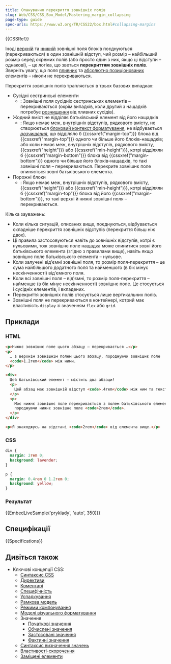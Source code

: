 ```yaml
---
title: Опанування перекриття зовнішніх полів
slug: Web/CSS/CSS_Box_Model/Mastering_margin_collapsing
page-type: guide
spec-urls: https://www.w3.org/TR/CSS22/box.html#collapsing-margins
---
```


{{CSSRef}}

Іноді [верхній](/uk/docs/Web/CSS/margin-top) та [нижній](/uk/docs/Web/CSS/margin-bottom) зовнішні поля блоків поєднуються (перекриваються) в один зовнішній відступ, чий розмір – найбільший розмір серед окремих полів (або просто один з них, якщо ці відступи – однакові), – це логіка, що зветься **перекриттям зовнішніх полів**. Зверніть увагу, що поля [пливних](/uk/docs/Web/CSS/float) та [абсолютно позиціонованих](/uk/docs/Web/CSS/position#typy-pozytsionuvannia) елементів – ніколи не перекриваються.

Перекриття зовнішніх полів трапляється в трьох базових випадках:

- Сусідні сестринські елементи
  - : Зовнішні поля сусідніх сестринських елементів – перекриваються (окрім випадків, коли другий з нащадків потребує [розчищення](/uk/docs/Web/CSS/clear) від пливних сусідів).
- Жодний вміст не відділяє батьківський елемент від його нащадків
  - : Якщо немає меж, внутрішніх відступів, рядкового вмісту, не створюється [блоковий контекст форматування](/uk/docs/Web/Guide/CSS/Block_formatting_context), не відбувається _[розчищення](/uk/docs/Web/CSS/clear)_, що відділяло б {{cssxref("margin-top")}} блока від {{cssxref("margin-top")}} одного чи більше його блоків-нащадків; або коли немає меж, внутрішніх відступів, рядкового вмісту, {{cssxref("height")}} або {{cssxref("min-height")}}, котрі відділяли б {{cssxref("margin-bottom")}} блока від {{cssxref("margin-bottom")}} одного чи більше його блоків-нащадків, то такі зовнішні поля – перекриваються. Перекрите зовнішнє поле опиняється зовні батьківського елемента.
- Порожні блоки
  - : Якщо немає меж, внутрішніх відступів, рядкового вмісту, {{cssxref("height")}} або {{cssxref("min-height")}}, котрі відділяли б {{cssxref("margin-top")}} блока від його {{cssxref("margin-bottom")}}, то такі верхні й нижні зовнішні поля – перекриваються.

Кілька зауважень:

- Коли кілька ситуацій, описаних вище, поєднуються, відбувається складніше перекриття зовнішніх відступів (перекриття більш ніж двох).
- Ці правила застосовуються навіть до зовнішніх відступів, котрі є нульовими, тож зовнішнє поле нащадка може опинитися зовні його батьківського елемента (згідно з правилами вище), навіть якщо зовнішнє поле батьківського елемента – нульове.
- Коли залучені від'ємні зовнішні поля, то розмір поля-перекриття – це сума найбільшого додатного поля та найменшого (в бік мінус нескінченності) від'ємного поля.
- Коли всі зовнішні поля – від'ємні, то розмір поля-перекриття – найменше (в бік мінус нескінченності) зовнішнє поле. Це стосується і сусідніх елементів, і вкладених.
- Перекриття зовнішніх полів стосується лише вертикальних полів.
- Зовнішні поля не перекриваються в контейнері, котрий має властивість `display` зі значенням `flex` або `grid`.

## Приклади

### HTML

```html
<p>Нижнє зовнішнє поле цього абзацу – перекривається …</p>
<p>
  … з верхнім зовнішнім полем цього абзацу, породжуючи зовнішнє поле
  <code>1.2rem</code> між ними.
</p>

<div>
  Цей батьківський елемент – містить два абзаци!
  <p>
    Цей абзац має зовнішній відступ <code>.4rem</code> між ним та текстом вище.
  </p>
  <p>
    Моє нижнє зовнішнє поле перекривається з полем батьківського елемента,
    породжуючи нижнє зовнішнє поле <code>2rem</code>.
  </p>
</div>

<p>Я знаходжусь на відстані <code>2rem</code> від елемента вище.</p>
```

### CSS

```css
div {
  margin: 2rem 0;
  background: lavender;
}

p {
  margin: 0.4rem 0 1.2rem 0;
  background: yellow;
}
```

### Результат

{{EmbedLiveSample('pryklady', 'auto', 350)}}

## Специфікації

{{Specifications}}

## Дивіться також

- Ключові концепції CSS:
  - [Синтаксис CSS](/uk/docs/Web/CSS/Syntax)
  - [Директиви](/uk/docs/Web/CSS/At-rule)
  - [Коментарі](/uk/docs/Web/CSS/Comments)
  - [Специфічність](/uk/docs/Web/CSS/Specificity)
  - [Успадкування](/uk/docs/Web/CSS/Inheritance)
  - [Рамкова модель](/uk/docs/Web/CSS/CSS_Box_Model/Introduction_to_the_CSS_box_model)
  - [Режими компонування](/uk/docs/Web/CSS/Layout_mode)
  - [Моделі візуального форматування](/uk/docs/Web/CSS/Visual_formatting_model)
  - Значення
    - [Початкові значення](/uk/docs/Web/CSS/initial_value)
    - [Обчислені значення](/uk/docs/Web/CSS/computed_value)
    - [Застосовані значення](/uk/docs/Web/CSS/used_value)
    - [Фактичні значення](/uk/docs/Web/CSS/actual_value)
  - [Синтаксис визначення значень](/uk/docs/Web/CSS/Value_definition_syntax)
  - [Властивості-скорочення](/uk/docs/Web/CSS/Shorthand_properties)
  - [Заміщені елементи](/uk/docs/Web/CSS/Replaced_element)
